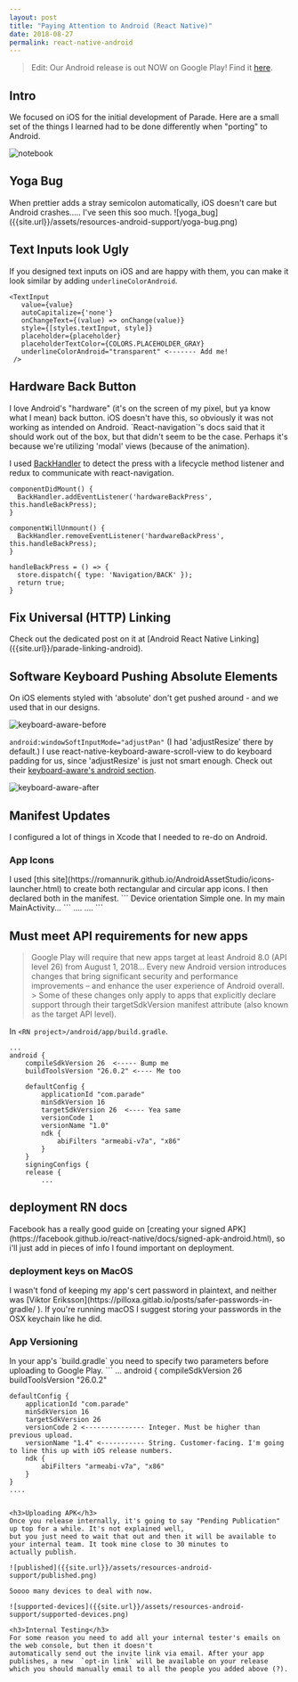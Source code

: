 ```yaml
---
layout: post
title: "Paying Attention to Android (React Native)"
date: 2018-08-27
permalink: react-native-android
---
```


> Edit: Our Android release is out NOW on Google Play! Find it [here](https://play.google.com/store/apps/details?id=com.parade).
>
>

<h2>Intro</h2>
We focused on iOS for the initial development of Parade. Here are a small set of the things I learned had to be done differently when "porting" to Android.

![notebook]({{site.url}}/assets/resources-android-support/notebook.png)


<h2>Yoga Bug</h2>
When prettier adds a stray semicolon automatically, iOS doesn't care but Android crashes..... I've seen this
soo much.
![yoga_bug]({{site.url}}/assets/resources-android-support/yoga-bug.png)

<h2>Text Inputs look Ugly</h2>

If you designed text inputs on iOS and are happy with them, you can make it look similar by adding `underlineColorAndroid`.
```
<TextInput
   value={value}
   autoCapitalize={'none'}
   onChangeText={(value) => onChange(value)}
   style={[styles.textInput, style]}
   placeholder={placeholder}
   placeholderTextColor={COLORS.PLACEHOLDER_GRAY}
   underlineColorAndroid="transparent" <------- Add me!
 />
 ```

<h2>Hardware Back Button</h2>
I love Android's "hardware" (it's on the screen of my pixel, but ya know what I mean) back button. iOS doesn't have this,
so obviously it was not working as intended on Android. `React-navigation`'s docs said that it should work out of the box,
but that didn't seem to be the case. Perhaps it's because we're utilizing 'modal' views (because of the animation).

I used [BackHandler](https://facebook.github.io/react-native/docs/backhandler) to detect the press with a lifecycle method
listener and redux to communicate with react-navigation.
```
componentDidMount() {
  BackHandler.addEventListener('hardwareBackPress', this.handleBackPress);
}

componentWillUnmount() {
  BackHandler.removeEventListener('hardwareBackPress', this.handleBackPress);
}

handleBackPress = () => {
  store.dispatch({ type: 'Navigation/BACK' });
  return true;
}
```


<h2>Fix Universal (HTTP) Linking</h2>
 Check out the dedicated post on it at [Android React Native Linking]({{site.url}}/parade-linking-android).

 <h2>Software Keyboard Pushing Absolute Elements</h2>
 On iOS elements styled with 'absolute' don't get pushed around - and we used that in our designs.

 ![keyboard-aware-before]({{site.url}}/assets/resources-android-support/keyboard-aware-before.png)

 `android:windowSoftInputMode="adjustPan"` (I had 'adjustResize' there by default.)
I use react-native-keyboard-aware-scroll-view to do keyboard padding for us, since
'adjustResize' is just not smart enough. Check out their [keyboard-aware's android section](https://github.com/APSL/react-native-keyboard-aware-scroll-view#android-support).

![keyboard-aware-after]({{site.url}}/assets/resources-android-support/keyboard-aware-after.png)


<h2>Manifest Updates</h2>

I configured a lot of things in Xcode that I needed to re-do on Android.

<h3>App Icons</h3>
I used [this site](https://romannurik.github.io/AndroidAssetStudio/icons-launcher.html) to create both
rectangular and circular app icons. I then declared both in the manifest.
```
<application
  android:name=".MainApplication"
  android:label="@string/app_name"
  android:icon="@mipmap/ic_launcher"   <----------------- There by default
  android:roundIcon="@mipmap/ic_launcher_round" <----------------- Added this
  ...
  ...
```
<h3>Device orientation</h3>
Simple one. In my main MainActivity...
```
<activity
  android:name=".MainActivity"
  android:label="@string/app_name"
  android:launchMode="singleTask"
  android:screenOrientation="portrait" <----------------- Whatever you want
  android:configChanges="keyboard|keyboardHidden|orientation|screenSize"
  android:windowSoftInputMode="adjustResize">
    ....
    ....
```

<h2>Must meet API requirements for new apps</h2>

> Google Play will require that new apps target at least Android 8.0 (API level 26) from August 1, 2018...
> Every new Android version introduces changes that bring significant security and performance improvements – and enhance the user experience of Android overall. > Some of these changes only apply to apps that explicitly declare support through their targetSdkVersion manifest attribute (also known as the target API level).


In `<RN project>/android/app/build.gradle`.
```
...
android {
    compileSdkVersion 26  <----- Bump me
    buildToolsVersion "26.0.2" <---- Me too

    defaultConfig {
        applicationId "com.parade"
        minSdkVersion 16
        targetSdkVersion 26  <---- Yea same
        versionCode 1
        versionName "1.0"
        ndk {
            abiFilters "armeabi-v7a", "x86"
        }
    }
    signingConfigs {
    release {
        ...
```

<h2>deployment RN docs</h2>
Facebook has a really good guide on [creating your signed APK](https://facebook.github.io/react-native/docs/signed-apk-android.html), so i'll
just add in pieces of info I found important on deployment.

<h3>deployment keys on MacOS</h3>
I wasn't fond of keeping my app's cert password in plaintext, and neither was [Viktor Eriksson](https://pilloxa.gitlab.io/posts/safer-passwords-in-gradle/
). If you're running macOS I suggest storing your passwords in the OSX keychain like he did.

<h3>App Versioning</h3>
In your app's `build.gradle` you need to specify two parameters before uploading to Google Play.
```
...
android {
    compileSdkVersion 26
    buildToolsVersion "26.0.2"

    defaultConfig {
        applicationId "com.parade"
        minSdkVersion 16
        targetSdkVersion 26
        versionCode 2 <--------------- Integer. Must be higher than previous upload.
        versionName "1.4" <----------- String. Customer-facing. I'm going to line this up with iOS release numbers.
        ndk {
            abiFilters "armeabi-v7a", "x86"
        }
    }
    ....
```

<h3>Uploading APK</h3>
Once you release internally, it's going to say "Pending Publication" up top for a while. It's not explained well,
but you just need to wait that out and then it will be available to your internal team. It took mine close to 30 minutes to
actually publish.

![published]({{site.url}}/assets/resources-android-support/published.png)

Soooo many devices to deal with now.

![supported-devices]({{site.url}}/assets/resources-android-support/supported-devices.png)

<h3>Internal Testing</h3>
For some reason you need to add all your internal tester's emails on the web console, but then it doesn't
automatically send out the invite link via email. After your app publishes, a new  `opt-in link` will be available on your release
which you should manually email to all the people you added above (?).
